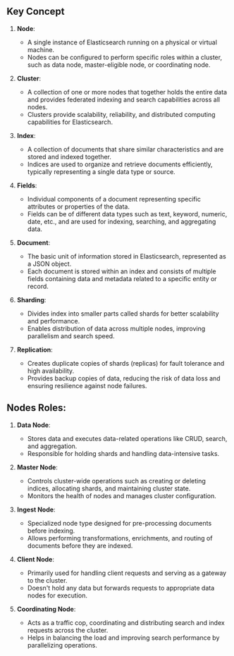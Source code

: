 ## Key Concept

1. **Node**:
   - A single instance of Elasticsearch running on a physical or virtual machine.
   - Nodes can be configured to perform specific roles within a cluster, such as data node, master-eligible node, or coordinating node.

2. **Cluster**:
   - A collection of one or more nodes that together holds the entire data and provides federated indexing and search capabilities across all nodes.
   - Clusters provide scalability, reliability, and distributed computing capabilities for Elasticsearch.

3. **Index**:
   - A collection of documents that share similar characteristics and are stored and indexed together.
   - Indices are used to organize and retrieve documents efficiently, typically representing a single data type or source.

4. **Fields**:
   - Individual components of a document representing specific attributes or properties of the data.
   - Fields can be of different data types such as text, keyword, numeric, date, etc., and are used for indexing, searching, and aggregating data.

5. **Document**:
   - The basic unit of information stored in Elasticsearch, represented as a JSON object.
   - Each document is stored within an index and consists of multiple fields containing data and metadata related to a specific entity or record.

6. **Sharding**:
   - Divides index into smaller parts called shards for better scalability and performance.
   - Enables distribution of data across multiple nodes, improving parallelism and search speed.

7. **Replication**:
   - Creates duplicate copies of shards (replicas) for fault tolerance and high availability.
   - Provides backup copies of data, reducing the risk of data loss and ensuring resilience against node failures.

## Nodes Roles:

1. **Data Node**:
   - Stores data and executes data-related operations like CRUD, search, and aggregation.
   - Responsible for holding shards and handling data-intensive tasks.

2. **Master Node**:
   - Controls cluster-wide operations such as creating or deleting indices, allocating shards, and maintaining cluster state.
   - Monitors the health of nodes and manages cluster configuration.

3. **Ingest Node**:
   - Specialized node type designed for pre-processing documents before indexing.
   - Allows performing transformations, enrichments, and routing of documents before they are indexed.

4. **Client Node**:
   - Primarily used for handling client requests and serving as a gateway to the cluster.
   - Doesn't hold any data but forwards requests to appropriate data nodes for execution.

5. **Coordinating Node**:
   - Acts as a traffic cop, coordinating and distributing search and index requests across the cluster.
   - Helps in balancing the load and improving search performance by parallelizing operations.
